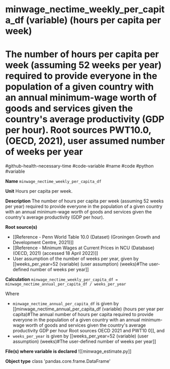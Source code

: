 # minwage_nectime_weekly_per_capita_df (variable) (hours per capita per week)
# The number of hours per capita per week (assuming 52 weeks per year) required to provide everyone in the population of a given country with an annual minimum-wage worth of goods and services given the country's average productivity (GDP per hour). Root sources PWT10.0, (OECD, 2021), user assumed number of weeks per year
#github-health-necessary-time
#code-variable #name #code #python #variable

**Name**
`minwage_nectime_weekly_per_capita_df`

**Unit**
Hours per capita per week.

**Description**
The number of hours per capita per week (assuming 52 weeks per year) required to provide everyone in the population of a given country with an annual minimum-wage worth of goods and services given the country's average productivity (GDP per hour).

**Root source(s)**
- [[Reference - Penn World Table 10.0 (Dataset) (Groningen Growth and Development Centre, 2021)]]
- [[Reference - Minimum Wages at Current Prices in NCU (Database) (OECD, 2021) (accessed 18 April 2022)]]
- User assumption of the number of weeks per year, given by [[weeks_per_year=52 (variable) (user assumption) (weeks)#The user-defined number of weeks per year]]

**Calculation**
`minwage_nectime_weekly_per_capita_df = minwage_nectime_annual_per_capita_df / weeks_per_year`

Where
- `minwage_nectime_annual_per_capita_df` is given by [[minwage_nectime_annual_per_capita_df (variable) (hours per year per capita)#The annual number of hours per capita required to provide everyone in the population of a given country with an annual minimum-wage worth of goods and services given the country's average productivity GDP per hour Root sources OECD 2021 and PWT10 0]], and
- `weeks_per_year` is given by [[weeks_per_year=52 (variable) (user assumption) (weeks)#The user-defined number of weeks per year]]

**File(s) where variable is declared**
![[minwage_estimate.py]]

**Object type**
class 'pandas.core.frame.DataFrame'
